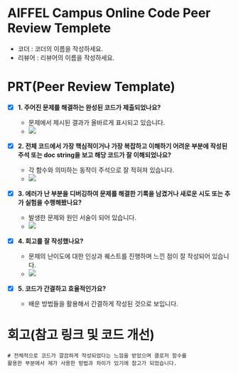 # AIFFEL Campus Online Code Peer Review Templete
- 코더 : 코더의 이름을 작성하세요.
- 리뷰어 : 리뷰어의 이름을 작성하세요.


# PRT(Peer Review Template)
- [x]  **1. 주어진 문제를 해결하는 완성된 코드가 제출되었나요?**
    - 문제에서 제시된 결과가 올바르게 표시되고 있습니다.
    - <img src=https://github.com/rumelay/Aiffel_quest_cr/blob/b7dd4bc307e314a07f7234ab9a8da0ed2e419dab/C1.png>
- [x]  **2. 전체 코드에서 가장 핵심적이거나 가장 복잡하고 이해하기 어려운 부분에 작성된 
주석 또는 doc string을 보고 해당 코드가 잘 이해되었나요?**
    - 각 함수와 의미하는 동작이 주석으로 잘 적혀져 있습니다.
    - <img src=https://github.com/rumelay/Aiffel_quest_cr/blob/b7dd4bc307e314a07f7234ab9a8da0ed2e419dab/C2.png>
      
- [x]  **3. 에러가 난 부분을 디버깅하여 문제를 해결한 기록을 남겼거나
새로운 시도 또는 추가 실험을 수행해봤나요?**
    - 발생한 문제와 원인 서술이 되어 있습니다.
    - <img src=https://github.com/rumelay/Aiffel_quest_cr/blob/2d3e0a7464955da9360540b84a5baab3aa161b39/C3.png>
        
- [x]  **4. 회고를 잘 작성했나요?**
    - 문제의 난이도에 대한 인상과 퀘스트를 진행하며 느낀 점이 잘 작성되어 있습니다.
    - <img src=https://github.com/rumelay/Aiffel_quest_cr/blob/2d3e0a7464955da9360540b84a5baab3aa161b39/C4.png>
        
- [x]  **5. 코드가 간결하고 효율적인가요?**
    - 배운 방법들을 활용해서 간결하게 작성된 것으로 보입니다.
# 회고(참고 링크 및 코드 개선)
```
# 전체적으로 코드가 깔끔하게 작성되었다는 느낌을 받았으며 클로저 함수를 
활용한 부분에서 제가 사용한 방법과 차이가 있기에 참고가 되었습니다.  
```

